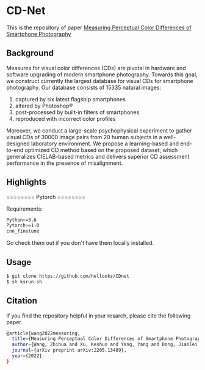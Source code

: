 # CD-Net
This is the repository of paper [Measuring Perceptual Color Differences of Smartphone Photography](https://arxiv.org/abs/2205.13489)


## Background
Measures for visual color differences (CDs) are pivotal in hardware and software upgrading of modern smartphone photography. Towards this goal, we construct currently the largest database for visual CDs for smartphone photography. Our database consists of 15335 natural images:
1) captured by six latest flagship smartphones
2) altered by Photoshop®
3) post-processed by built-in filters of smartphones
4) reproduced with incorrect color profiles

Moreover, we conduct a large-scale psychophysical experiment to gather visual CDs of 30000 image pairs from 20 human subjects in a well-designed laboratory environment. We propose a learning-based and end-to-end optimized CD method based on the proposed dataset, which generalizes CIELAB-based metrics and delivers superior CD assessment performance in the presence of misalignment.

## Highlights

======== Pytorch ========

Requirements:
```sh
Python>=3.6
Pytorch>=1.0
cnn_finetune
```


Go check them out if you don't have them locally installed.
## Usage
```sh
$ git clone https://github.com/hellooks/CDnet
$ sh ksrun.sh
```

## Citation
If you find the repository helpful in your resarch, please cite the following paper.
```sh
@article{wang2022measuring,
  title={Measuring Perceptual Color Differences of Smartphone Photography},
  author={Wang, Zhihua and Xu, Keshuo and Yang, Yang and Dong, Jianlei and Gu, Shuhang and Xu, Lihao and Fang, Yuming and Ma, Kede},
  journal={arXiv preprint arXiv:2205.13489},
  year={2022}
}
```
